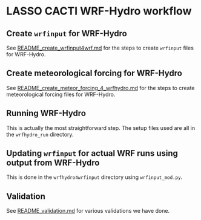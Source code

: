 # LASSO CACTI WRF-Hydro workflow

## Create `wrfinput` for WRF-Hydro

See [README_create_wrfinput4wrf.md](README_create_wrfinput4wrf.md) for the steps to create `wrfinput` files for WRF-Hydro.

## Create meteorological forcing for WRF-Hydro

See [README_create_meteor_forcing_4_wrfhydro.md](README_create_meteor_forcing_4_wrfhydro.md) for the steps to create meteorological forcing files for WRF-Hydro.

## Running WRF-Hydro

This is actually the most straightforward step. The setup files used are all in the `wrfhydro_run` directory.

## Updating `wrfinput` for actual WRF runs using output from WRF-Hydro

This is done in the `wrfhydro4wrfinput` directory using `wrfinput_mod.py`.

## Validation

See [README_validation.md](README_validation.md) for various validations we have done.


